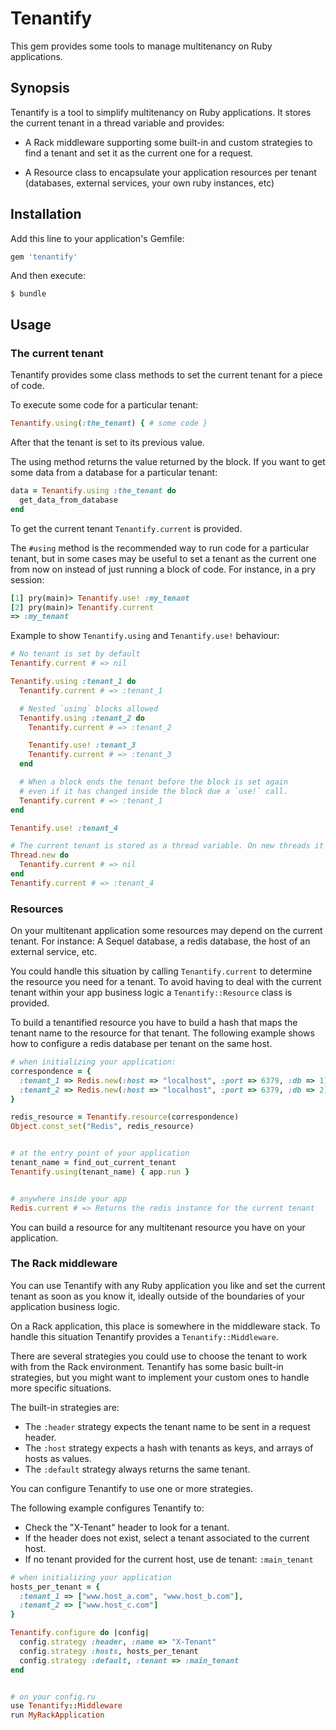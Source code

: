# Tenantify

This gem provides some tools to manage multitenancy on Ruby applications.

## Synopsis

Tenantify is a tool to simplify multitenancy on Ruby applications.
It stores the current tenant in a thread variable and provides:

  - A Rack middleware supporting some built-in and custom strategies to find a tenant
    and set it as the current one for a request.

  - A Resource class to encapsulate your application resources per tenant (databases,
    external services, your own ruby instances, etc)

## Installation

Add this line to your application's Gemfile:

```ruby
gem 'tenantify'
```

And then execute:

    $ bundle

## Usage

### The current tenant

Tenantify provides some class methods to set the current tenant for a piece of code.

To execute some code for a particular tenant:
```ruby
Tenantify.using(:the_tenant) { # some code }
```

After that the tenant is set to its previous value.

The using method returns the value returned by the block. If you want to get some data from
a database for a particular tenant:
```ruby
data = Tenantify.using :the_tenant do
  get_data_from_database
end
```

To get the current tenant `Tenantify.current` is provided.

The `#using` method is the recommended way to run code for a particular tenant, but in some cases
may be useful to set a tenant as the current one from now on instead of just running a block of code.
For instance, in a pry session:
```ruby
[1] pry(main)> Tenantify.use! :my_tenant
[2] pry(main)> Tenantify.current
=> :my_tenant
```

Example to show `Tenantify.using` and `Tenantify.use!` behaviour:
```ruby
# No tenant is set by default
Tenantify.current # => nil

Tenantify.using :tenant_1 do
  Tenantify.current # => :tenant_1

  # Nested `using` blocks allowed
  Tenantify.using :tenant_2 do
    Tenantify.current # => :tenant_2

    Tenantify.use! :tenant_3
    Tenantify.current # => :tenant_3
  end

  # When a block ends the tenant before the block is set again
  # even if it has changed inside the block due a `use!` call.
  Tenantify.current # => :tenant_1
end

Tenantify.use! :tenant_4

# The current tenant is stored as a thread variable. On new threads it has to be set manually.
Thread.new do
  Tenantify.current # => nil
end
Tenantify.current # => :tenant_4
```

### Resources

On your multitenant application some resources may depend on the current tenant. For instance: A Sequel database,
a redis database, the host of an external service, etc.

You could handle this situation by calling `Tenantify.current` to determine the resource you need for a tenant.
To avoid having to deal with the current tenant within your app business logic a `Tenantify::Resource` class is
provided.

To build a tenantified resource you have to build a hash that maps the tenant name to the resource for that tenant.
The following example shows how to configure a redis database per tenant on the same host.
```ruby
# when initializing your application:
correspondence = {
  :tenant_1 => Redis.new(:host => "localhost", :port => 6379, :db => 1),
  :tenant_2 => Redis.new(:host => "localhost", :port => 6379, :db => 2)
}

redis_resource = Tenantify.resource(correspondence)
Object.const_set("Redis", redis_resource)


# at the entry point of your application
tenant_name = find_out_current_tenant
Tenantify.using(tenant_name) { app.run }


# anywhere inside your app
Redis.current # => Returns the redis instance for the current tenant
```

You can build a resource for any multitenant resource you have on your application.

### The Rack middleware

You can use Tenantify with any Ruby application you like and set the current tenant as soon as you know it,
ideally outside of the boundaries of your application business logic.

On a Rack application, this place is somewhere in the middleware stack. To handle this situation Tenantify
provides a `Tenantify::Middleware`.

There are several strategies you could use to choose the tenant to work with from the Rack environment.
Tenantify has some basic built-in strategies, but you might want to implement your custom ones to handle
more specific situations.

The built-in strategies are:

  * The `:header` strategy expects the tenant name to be sent in a request header.
  * The `:host` strategy expects a hash with tenants as keys, and arrays of hosts as values.
  * The `:default` strategy always returns the same tenant.

You can configure Tenantify to use one or more strategies.

The following example configures Tenantify to:

  * Check the "X-Tenant" header to look for a tenant.
  * If the header does not exist, select a tenant associated to the current host.
  * If no tenant provided for the current host, use de tenant: `:main_tenant`

```ruby
# when initializing your application
hosts_per_tenant = {
  :tenant_1 => ["www.host_a.com", "www.host_b.com"],
  :tenant_2 => ["www.host_c.com"]
}

Tenantify.configure do |config|
  config.strategy :header, :name => "X-Tenant"
  config.strategy :hosts, hosts_per_tenant
  config.strategy :default, :tenant => :main_tenant
end


# on your config.ru
use Tenantify::Middleware
run MyRackApplication
```
